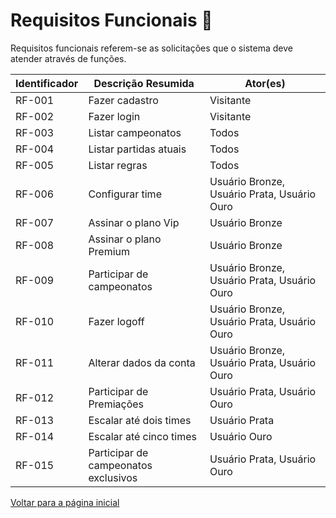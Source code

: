# Requisitos Funcionais 📗

Requisitos funcionais referem-se as solicitações que o sistema deve atender através de funções.

| Identificador | Descrição Resumida                   | Ator(es)                                    |
| ------------- | ------------------------------------ | ------------------------------------------- |
| RF-001        | Fazer cadastro                       | Visitante                                   |
| RF-002        | Fazer login                          | Visitante                                   |
| RF-003        | Listar campeonatos                   | Todos                                       |
| RF-004        | Listar partidas atuais               | Todos                                       |
| RF-005        | Listar regras                        | Todos                                       |
| RF-006        | Configurar time                      | Usuário Bronze, Usuário Prata, Usuário Ouro |
| RF-007        | Assinar o plano Vip                  | Usuário Bronze                              |
| RF-008        | Assinar o plano Premium              | Usuário Bronze                              |
| RF-009        | Participar de campeonatos            | Usuário Bronze, Usuário Prata, Usuário Ouro |
| RF-010        | Fazer logoff                         | Usuário Bronze, Usuário Prata, Usuário Ouro |
| RF-011        | Alterar dados da conta               | Usuário Bronze, Usuário Prata, Usuário Ouro |
| RF-012        | Participar de Premiações             | Usuário Prata, Usuário Ouro                 |
| RF-013        | Escalar até dois times               | Usuário Prata                               |
| RF-014        | Escalar até cinco times              | Usuário Ouro                                |
| RF-015        | Participar de campeonatos exclusivos | Usuário Prata, Usuário Ouro                 |

[Voltar para a página inicial](./readme.md)
